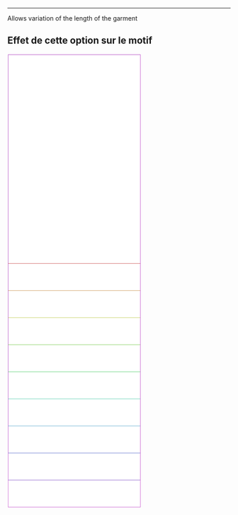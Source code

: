 ---

Allows variation of the length of the garment


## Effet de cette option sur le motif
![Cette image montre l'effet de cette option en superposant plusieurs variantes qui ont une valeur différente pour cette option](tiberius_lengthbonus_sample.svg "Effet de cette option sur le motif")